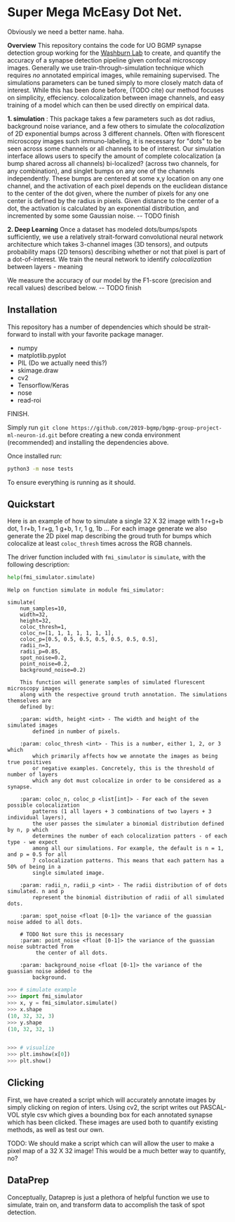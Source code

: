 # Super Mega McEasy Dot Net. 

Obviously we need a better name. haha. 

**Overview**
This repository contains the code for UO BGMP synapse detection group working 
for the 
[Washburn Lab](https://ion.uoregon.edu/content/philip-washbourne) 
to create, and quantify the accuracy of a
synapse detection pipeline given confocal microscopy images.
Generally we use train-through-simulation technique which requires 
_no_ annotated empirical images, while remaining supervised.
The simulations parameters can be tuned simply to more closely match data of interest.
While this has been done before, (TODO cite) our method focuses on simplicity, effeciency. 
colocalization between image channels, and easy training of a model which can then be
used directly on empirical data.

**1. simulation** :
This package takes a few parameters such as dot radius, background noise variance,
and a few others to simulate the _colocalization_ of 2D exponential  bumps across
3 different channels. Often with florescent microscopy images such immuno-labeling,
it is necessary for "dots" to be seen across some channels or all channels to be 
of interest. Our simulation interface allows users to specify the amount 
of complete colocalization (a bump shared across all channels) bi-localized? 
(across two channels, for any combination), and singlet bumps on any one of the
channels independently. These bumps are centered at some x,y location on 
any one channel, and the activation of each pixel depends on the euclidean 
distance to the center of the dot given, where the number of pixels for 
any one center is defined by the radius in pixels. Given distance to the 
center of a dot, the activation is calculated by an exponential distribution,
and incremented by some some Gaussian noise. -- TODO finish

**2. Deep Learning**
Once a dataset has modeled dots/bumps/spots sufficiently, 
we use a relatively strait-forward convolutional neural network architecture
which takes 3-channel images (3D tensors), and outputs probability maps 
(2D tensors) describing whether or not that pixel is part of a dot-of-interest.
We train the neural network to identify _colocalization_ between layers - meaning

We measure the accuracy of our model by the F1-score (precision and recall values)
described below. -- TODO finish


## Installation

This repository has a number of dependencies which should be strait-forward 
to install with your favorite package manager.

* numpy 
* matplotlib.pyplot
* PIL (Do we actually need this?)
* skimage.draw
* cv2
* Tensorflow/Keras
* nose
* read-roi

FINISH.

Simply run 
`git clone https://github.com/2019-bgmp/bgmp-group-project-ml-neuron-id.git`
before creating a new conda environment (recommended)
and installing the dependencies above.

Once installed run:

```bash
python3 -m nose tests
```

To ensure everything is running as it should.

## Quickstart

Here is an example of how to simulate a single 32 X 32 image with 
1 r+g+b dot, 1 r+b, 1 r+g, 1 g+b, 1 r, 1 g, 1b ... For each image 
generate we also generate the 2D pixel map describing the groud truth
for bumps which colocalize at least `coloc_thresh` times across the RGB
channels.  

The driver function included with `fmi_simulator` is `simulate`, with 
the following description:

```python
help(fmi_simulator.simulate)
```

```
Help on function simulate in module fmi_simulator:

simulate(
    num_samples=10, 
    width=32, 
    height=32, 
    coloc_thresh=1, 
    coloc_n=[1, 1, 1, 1, 1, 1, 1], 
    coloc_p=[0.5, 0.5, 0.5, 0.5, 0.5, 0.5, 0.5], 
    radii_n=3, 
    radii_p=0.85, 
    spot_noise=0.2, 
    point_noise=0.2, 
    background_noise=0.2)

    This function will generate samples of simulated flurescent microscopy images
    along with the respective ground truth annotation. The simulations themselves are
    defined by:
    
    :param: width, height <int> - The width and height of the simulated images
        defined in number of pixels.
    
    :param: coloc_thresh <int> - This is a number, either 1, 2, or 3 which 
        which primarily affects how we annotate the images as being true positives
        or negative examples. Concretely, this is the threshold of number of layers
        which any dot must colocalize in order to be considered as a synapse.
    
    :param: coloc_n, coloc_p <list[int]> - For each of the seven possible colocalization
        patterns (1 all layers + 3 combinations of two layers + 3 individual layers),
        the user passes the simulater a binomial distribution defined by n, p which 
        determines the number of each colocalization patters - of each type - we expect 
        among all our simulations. For example, the default is n = 1, and p = 0.5 for all
        7 colocalization patterns. This means that each pattern has a 50% of being in a 
        single simulated image. 
    
    :param: radii_n, radii_p <int> - The radii distribution of of dots simulated. n and p
        represent the binomial distribution of radii of all simulated dots.
    
    :param: spot_noise <float [0-1]> the variance of the guassian noise added to all dots.
    
    # TODO Not sure this is necessary
    :param: point_noise <float [0-1]> the variance of the guassian noise subtracted from
         the center of all dots.
    
    :param: background_noise <float [0-1]> the variance of the guassian noise added to the
        background.
```

```python
>>> # simulate example
>>> import fmi_simulator
>>> x, y = fmi_simulator.simulate()
>>> x.shape
(10, 32, 32, 3)
>>> y.shape
(10, 32, 32, 1)


>>> # visualize 
>>> plt.imshow(x[0])
>>> plt.show()
```


## Clicking

First, we have created a script which
will accurately annotate images by simply clicking on region of inters. Using
cv2, the script writes out PASCAL-VOL style csv which gives a bounding box
for each annotated synapse which has been clicked. These images
are used both to quantify existing methods, as well as test our own.

TODO: We should make a script which can will allow the user to make a pixel map 
of a 32 X 32 image! This would be a much better way to quantify, no?

## DataPrep

Conceptually, Dataprep is just a plethora of helpful function we use 
to simulate, train on, and transform data to accomplish the task of 
spot detection.

